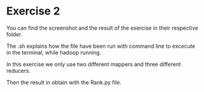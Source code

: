 # Exercise 2
You can find the screenshot and the result of the exercise in their respective folder. 

The .sh explains how the file have been run with command line to excecute in the terminal, while hadoop running. 

In this exercise we only use two different mappers and three different reducers. 

Then the result in obtain with the Rank.py file. 